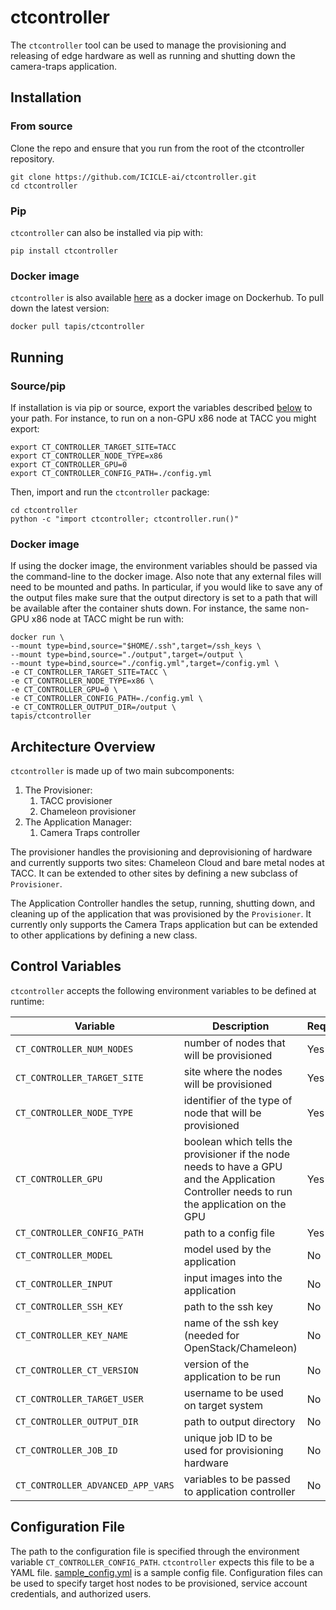# ctcontroller

The `ctcontroller` tool can be used to manage the provisioning and releasing of edge hardware as well as running and shutting down the camera-traps application.

## Installation

### From source

Clone the repo and ensure that you run from the root of the ctcontroller repository.
```
git clone https://github.com/ICICLE-ai/ctcontroller.git
cd ctcontroller
```

### Pip

`ctcontroller` can also be installed via pip with:

```
pip install ctcontroller
```


### Docker image

`ctcontroller` is also available [here](https://hub.docker.com/r/tapis/ctcontroller) as a docker image on Dockerhub. To pull down the latest version:

```
docker pull tapis/ctcontroller
```

## Running

### Source/pip

If installation is via pip or source, export the variables described [below](#control_variables) to your path. For instance, to run on a non-GPU x86 node at TACC you might export:
```
export CT_CONTROLLER_TARGET_SITE=TACC
export CT_CONTROLLER_NODE_TYPE=x86
export CT_CONTROLLER_GPU=0
export CT_CONTROLLER_CONFIG_PATH=./config.yml
```

Then, import and run the `ctcontroller` package:

```
cd ctcontroller
python -c "import ctcontroller; ctcontroller.run()"
```

### Docker image

If using the docker image, the environment variables should be passed via the command-line to the docker image. Also note that any external files will need to be mounted and paths. In particular, if you would like to save any of the output files make sure that the output directory is set to a path that will be available after the container shuts down. For instance, the same non-GPU x86 node at TACC might be run with:

```
docker run \ 
--mount type=bind,source="$HOME/.ssh",target=/ssh_keys \
--mount type=bind,source="./output",target=/output \
--mount type=bind,source="./config.yml",target=/config.yml \
-e CT_CONTROLLER_TARGET_SITE=TACC \
-e CT_CONTROLLER_NODE_TYPE=x86 \
-e CT_CONTROLLER_GPU=0 \
-e CT_CONTROLLER_CONFIG_PATH=./config.yml \
-e CT_CONTROLLER_OUTPUT_DIR=/output \
tapis/ctcontroller
```

## Architecture Overview

`ctcontroller` is made up of two main subcomponents:

1. The Provisioner:
	1. TACC provisioner
	2. Chameleon provisioner
2. The Application Manager:
	1. Camera Traps controller

The provisioner handles the provisioning and deprovisioning of hardware and currently supports two sites: Chameleon Cloud and bare metal nodes at TACC. It can be extended to other sites by defining a new subclass of `Provisioner`.

The Application Controller handles the setup, running, shutting down, and cleaning up of the application that was provisioned by the `Provisioner`. It currently only supports the Camera Traps application but can be extended to other applications by defining a new class.


## Control Variables
`ctcontroller` accepts the following environment variables to be defined at runtime:

| Variable | Description | Required |
| ---------| ----------- | -------- |
| `CT_CONTROLLER_NUM_NODES` | number of nodes that will be provisioned | Yes |
| `CT_CONTROLLER_TARGET_SITE` | site where the nodes will be provisioned | Yes |
| `CT_CONTROLLER_NODE_TYPE` | identifier of the type of node that will be provisioned | Yes |
| `CT_CONTROLLER_GPU` | boolean which tells the provisioner if the node needs to have a GPU and the Application Controller needs to run the application on the GPU | Yes |
| `CT_CONTROLLER_CONFIG_PATH` | path to a config file | Yes |
| `CT_CONTROLLER_MODEL` | model used by the application | No |
| `CT_CONTROLLER_INPUT` | input images into the application | No |
| `CT_CONTROLLER_SSH_KEY` | path to the ssh key | No |
| `CT_CONTROLLER_KEY_NAME` | name of the ssh key (needed for OpenStack/Chameleon) | No |
| `CT_CONTROLLER_CT_VERSION` | version of the application to be run | No |
| `CT_CONTROLLER_TARGET_USER` | username to be used on target system | No |
| `CT_CONTROLLER_OUTPUT_DIR` | path to output directory | No |
| `CT_CONTROLLER_JOB_ID` | unique job ID to be used for provisioning hardware | No |
| `CT_CONTROLLER_ADVANCED_APP_VARS` | variables to be passed to application controller | No |

## Configuration File

The path to the configuration file is specified through the environment variable `CT_CONTROLLER_CONFIG_PATH`. `ctcontroller` expects this file to be a YAML file. [sample_config.yml](sample_config.yml) is a sample config file. Configuration files can be used to specify target host nodes to be provisioned, service account credentials, and authorized users.